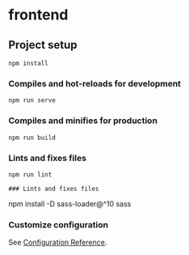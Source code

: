 # frontend

## Project setup
```
npm install
```

### Compiles and hot-reloads for development
```
npm run serve
```

### Compiles and minifies for production
```
npm run build
```

### Lints and fixes files
```
npm run lint

### Lints and fixes files
```
npm install -D sass-loader@^10 sass


### Customize configuration
See [Configuration Reference](https://cli.vuejs.org/config/).

